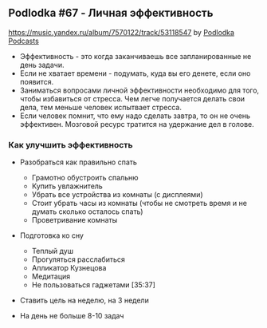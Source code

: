 
## Podlodka #67 - Личная эффективность
https://music.yandex.ru/album/7570122/track/53118547
by [Podlodka Podcasts](https://music.yandex.ru/album/7570122/track/53118547)

* Эффективность - это когда заканчиваешь все запланированные не день задачи.
* Если не хватает времени - подумать, куда вы его денете, если оно появится.
* Заниматься вопросами личной эффективности необходимо для того, чтобы избавиться от стресса. Чем легче получается делать свои дела, тем меньше человек испытвает стресса.
* Если человек помнит, что ему надо сделать завтра, то он не очень эффективен. Мозговой ресурс тратится на удержание дел в голове.

### Как улучшить эффективность

* Разобраться как правильно спать
  * Грамотно обустроить спальню
  * Купить увлажнитель
  * Убрать все устройства из комнаты (с дисплеями)
  * Стоит убрать часы из комнаты (чтобы не смотреть время и не думать сколько осталось спать)
  * Проветривание комнаты
  
* Подготовка ко сну
   * Теплый душ
   * Прогуляться расслабиться
   * Апликатор Кузнецова
   * Медитация
   * Не пользоваться гаджетами [35:37]
   
* Ставить цель на неделю, на 3 недели
* На день не больше 8-10 задач
   
   
